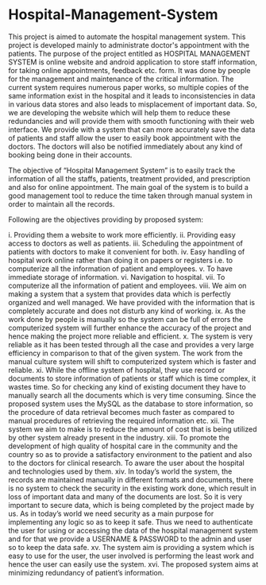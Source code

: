 # Hospital-Management-System

This project is aimed to automate the hospital management system. This project is developed
mainly to administrate doctor's appointment with the patients. The purpose of the project entitled
as HOSPITAL MANAGEMENT SYSTEM is online website and android application to store staff
information, for taking online appointments, feedback etc. form. It was done by people for the
management and maintenance of the critical information. The current system requires numerous
paper works, so multiple copies of the same information exist in the hospital and it leads to
inconsistencies in data in various data stores and also leads to misplacement of important data. So,
we are developing the website which will help them to reduce these redundancies and will provide
them with smooth functioning with their web interface.
We provide with a system that can more accurately save the data of patients and staff allow the
user to easily book appointment with the doctors. The doctors will also be notified immediately
about any kind of booking being done in their accounts.

The objective of “Hospital Management System” is to easily track the information of all the staffs,
patients, treatment provided, and prescription and also for online appointment. The main goal of
the system is to build a good management tool to reduce the time taken through manual system in
order to maintain all the records.


Following are the objectives providing by proposed system:

i. Providing them a website to work more efficiently.
ii. Providing easy access to doctors as well as patients.
iii. Scheduling the appointment of patients with doctors to make it convenient for both.
iv. Easy handling of hospital work online rather than doing it on papers or registers i.e. to
computerize all the information of patient and employees.
v. To have immediate storage of information.
vi. Navigation to hospital.
vii. To computerize all the information of patient and employees.
viii. We aim on making a system that a system that provides data which is perfectly organized
and well managed. We have provided with the information that is completely accurate and
does not disturb any kind of working.
ix. As the work done by people is manually so the system can be full of errors the
computerized system will further enhance the accuracy of the project and hence making
the project more reliable and efficient.
x. The system is very reliable as it has been tested through all the case and provides a very
large efficiency in comparison to that of the given system. The work from the manual
culture system will shift to computerized system which is faster and reliable.
xi. While the offline system of hospital, they use record or documents to store information of
patients or staff which is time complex, it wastes time. So for checking any kind of existing
document they have to manually search all the documents which is very time consuming.
Since the proposed system uses the MySQL as the database to store information, so the
procedure of data retrieval becomes much faster as compared to manual procedures of
retrieving the required information etc.
xii. The system we aim to make is to reduce the amount of cost that is being utilized by other
system already present in the industry.
xiii. To promote the development of high quality of hospital care in the community and the
country so as to provide a satisfactory environment to the patient and also to the doctors
for clinical research. To aware the user about the hospital and technologies used by them.
xiv. In today’s world the system, the records are maintained manually in different formats and
documents, there is no system to check the security in the existing work done, which result
in loss of important data and many of the documents are lost. So it is very important to
secure data, which is being completed by the project made by us. As in today’s world we
need security as a main purpose for implementing any logic so as to keep it safe. Thus we
need to authenticate the user for using or accessing the data of the hospital management
system and for that we provide a USERNAME & PASSWORD to the admin and user so
to keep the data safe.
xv. The system aim is providing a system which is easy to use for the user, the user involved
is performing the least work and hence the user can easily use the system.
xvi. The proposed system aims at minimizing redundancy of patient’s information.
